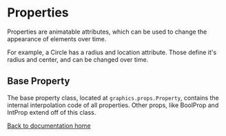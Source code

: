 # Properties

Properties are animatable attributes,
which can be used to change the appearance of elements over time.

For example, a Circle has a radius and location attribute.
Those define it's radius and center, and can be changed over time.

## Base Property

The base property class, located at `graphics.props.Property`,
contains the internal interpolation code of all properties.
Other props, like BoolProp and IntProp extend off of this class.

[Back to documentation home][home]

[home]: https://medilocus.github.io/graphic_videos/
